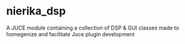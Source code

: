 # nierika_dsp

A JUCE module containing a collection of DSP &amp; GUI classes made to homegenize and facilitate Juce plugin development
